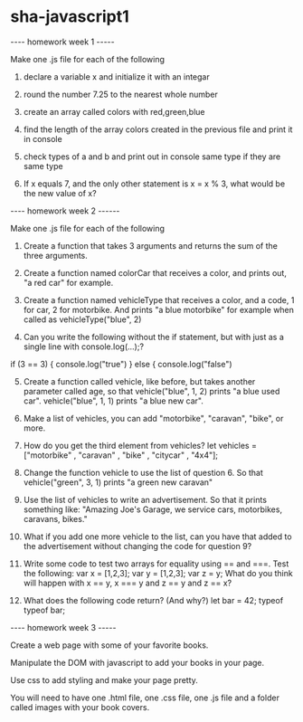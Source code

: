 # sha-javascript1


---- homework week 1 -----

Make one .js file for each of the following

1. declare a variable  x and initialize it with an integar

2. round the number 7.25 to the nearest whole number

3. create an array called colors with red,green,blue

4. find the length of the array colors created in the previous file and print it in console

5. check types of a and b and print out in console same type if they are same type

6. If x equals 7, and the only other statement is x = x % 3, what would be the new value of x?


---- homework week 2 ------

Make one .js file for each of the following

1. Create a function that takes 3 arguments and returns the sum of the three arguments.

2. Create a function named colorCar that receives a color, and prints out, "a red car" for example.

3. Create a function named vehicleType that receives a color, and a code, 1 for car, 2 for motorbike. 
And prints "a blue motorbike" for example when called as vehicleType("blue", 2)

4. Can you write the following without the if statement, but with just as a single line with console.log(...);?

if (3 == 3) {
    console.log("true")
} else {
    console.log("false")
    
5. Create a function called vehicle, like before, but takes another parameter called age, so that
vehicle("blue", 1, 2) prints "a blue used car".
vehicle("blue", 1, 1) prints "a blue new car".

6. Make a list of vehicles, you can add "motorbike", "caravan", "bike", or more.

7. How do you get the third element from vehicles?
let vehicles = ["motorbike" , "caravan" , "bike" , "citycar" , "4x4"];

8. Change the function vehicle to use the list of question 6. 
So that vehicle("green", 3, 1) prints "a green new caravan"

9. Use the list of vehicles to write an advertisement. 
So that it prints something like: "Amazing Joe's Garage, we service cars, motorbikes, caravans, bikes."

10. What if you add one more vehicle to the list, 
can you have that added to the advertisement 
without changing the code for question 9?

11. Write some code to test two arrays for equality using == and ===. Test the following:
    var x = [1,2,3];
    var y = [1,2,3];
    var z = y;
What do you think will happen with x == y, x === y and z == y and z == x?

12. What does the following code return? (And why?)
let bar = 42; 
typeof typeof bar;


---- homework week 3 -----

Create a web page with some of your favorite books. 

Manipulate the DOM with javascript to add your books in your page. 

Use css to add styling and make your page pretty.

You will need to have one .html file, one .css file, one .js file and a folder called images with your book covers.
